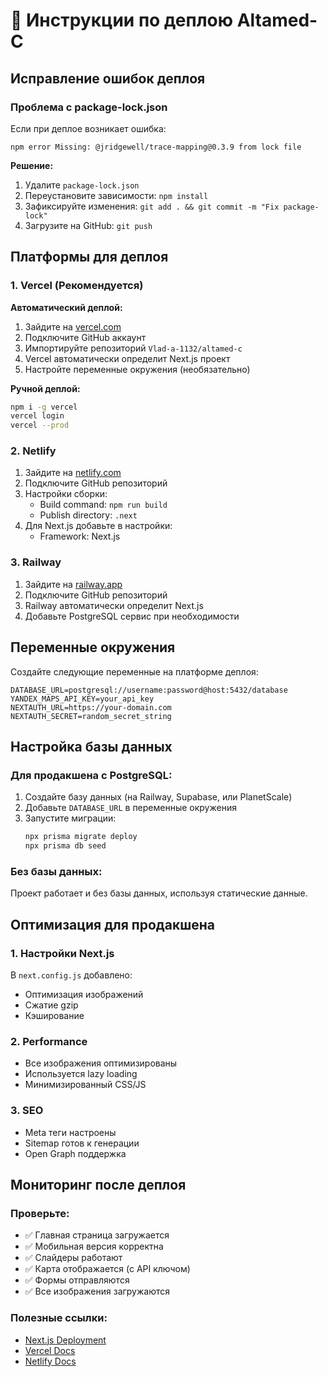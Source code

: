 # 🚀 Инструкции по деплою Altamed-C

## Исправление ошибок деплоя

### Проблема с package-lock.json
Если при деплое возникает ошибка:
```
npm error Missing: @jridgewell/trace-mapping@0.3.9 from lock file
```

**Решение:**
1. Удалите `package-lock.json`
2. Переустановите зависимости: `npm install`
3. Зафиксируйте изменения: `git add . && git commit -m "Fix package-lock"`
4. Загрузите на GitHub: `git push`

## Платформы для деплоя

### 1. Vercel (Рекомендуется)

**Автоматический деплой:**
1. Зайдите на [vercel.com](https://vercel.com)
2. Подключите GitHub аккаунт
3. Импортируйте репозиторий `Vlad-a-1132/altamed-c`
4. Vercel автоматически определит Next.js проект
5. Настройте переменные окружения (необязательно)

**Ручной деплой:**
```bash
npm i -g vercel
vercel login
vercel --prod
```

### 2. Netlify

1. Зайдите на [netlify.com](https://netlify.com)
2. Подключите GitHub репозиторий
3. Настройки сборки:
   - Build command: `npm run build`
   - Publish directory: `.next`
4. Для Next.js добавьте в настройки:
   - Framework: Next.js

### 3. Railway

1. Зайдите на [railway.app](https://railway.app)
2. Подключите GitHub репозиторий
3. Railway автоматически определит Next.js
4. Добавьте PostgreSQL сервис при необходимости

## Переменные окружения

Создайте следующие переменные на платформе деплоя:

```env
DATABASE_URL=postgresql://username:password@host:5432/database
YANDEX_MAPS_API_KEY=your_api_key
NEXTAUTH_URL=https://your-domain.com
NEXTAUTH_SECRET=random_secret_string
```

## Настройка базы данных

### Для продакшена с PostgreSQL:
1. Создайте базу данных (на Railway, Supabase, или PlanetScale)
2. Добавьте `DATABASE_URL` в переменные окружения
3. Запустите миграции:
   ```bash
   npx prisma migrate deploy
   npx prisma db seed
   ```

### Без базы данных:
Проект работает и без базы данных, используя статические данные.

## Оптимизация для продакшена

### 1. Настройки Next.js
В `next.config.js` добавлено:
- Оптимизация изображений
- Сжатие gzip
- Кэширование

### 2. Performance
- Все изображения оптимизированы
- Используется lazy loading
- Минимизированный CSS/JS

### 3. SEO
- Meta теги настроены
- Sitemap готов к генерации
- Open Graph поддержка

## Мониторинг после деплоя

### Проверьте:
- ✅ Главная страница загружается
- ✅ Мобильная версия корректна
- ✅ Слайдеры работают
- ✅ Карта отображается (с API ключом)
- ✅ Формы отправляются
- ✅ Все изображения загружаются

### Полезные ссылки:
- [Next.js Deployment](https://nextjs.org/docs/deployment)
- [Vercel Docs](https://vercel.com/docs)
- [Netlify Docs](https://docs.netlify.com) 
